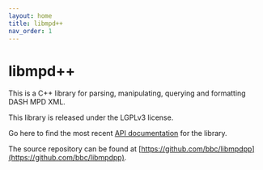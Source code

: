 ```yaml
---
layout: home
title: libmpd++
nav_order: 1
---
```

# libmpd++

This is a C++ library for parsing, manipulating, querying and formatting DASH MPD XML.

This library is released under the LGPLv3 license.

Go here to find the most recent [API documentation](api/current.html) for the library.

The source repository can be found at [https://github.com/bbc/libmpdpp](https://github.com/bbc/libmpdpp).

